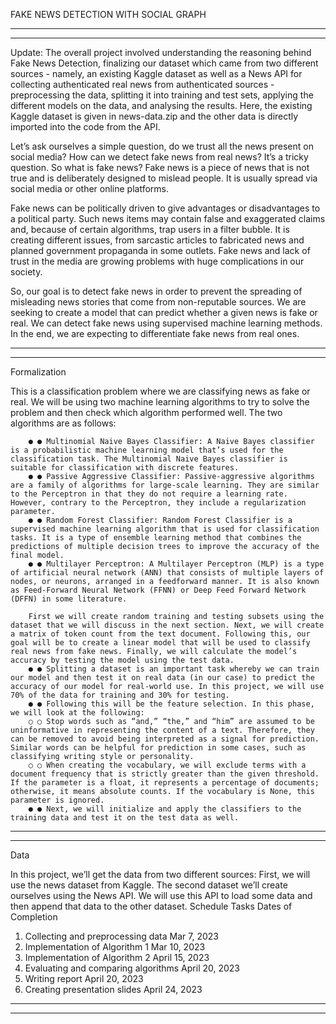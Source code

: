 FAKE NEWS DETECTION WITH SOCIAL GRAPH

-----------------------------------------------------------------------------------------------------------------------------------------------------------
-----------------------------------------------------------------------------------------------------------------------------------------------------------
Update: The overall project involved understanding the reasoning behind Fake News Detection, finalizing our dataset which came from two different sources -  namely, an existing Kaggle dataset as well as a News API for collecting authenticated real news from authenticated sources - preprocessing the data, splitting it into training and test sets, applying the different models on the data, and analysing the results. 
Here, the existing Kaggle dataset is given in news-data.zip and the other data is directly imported into the code from the API. 


Let’s ask ourselves a simple question, do we trust all the news present on social media? How can we detect fake news from real news? It’s a tricky question. So what is fake news? Fake news is a piece of news that is not true and is deliberately designed to mislead people. It is usually spread via social media or other online platforms.


Fake news can be politically driven to give advantages or disadvantages to a political party. Such news items may contain false and exaggerated claims and, because of certain algorithms, trap users in a filter bubble. It is creating different issues, from sarcastic articles to fabricated news and planned government propaganda in some outlets. Fake news and lack of trust in the media are growing problems with huge complications in our society.

So, our goal is to detect fake news in order to prevent the spreading of misleading news stories that come from non-reputable sources. We are seeking to create a model that can predict whether a given news is fake or real. We can detect fake news using supervised machine learning methods. In the end, we are expecting to differentiate fake news from real ones.


-----------------------------------------------------------------------------------------------------------------------------------------------------------
-----------------------------------------------------------------------------------------------------------------------------------------------------------

Formalization
                                                                  
This is a classification problem where we are classifying news as fake or real. We will be using two machine learning algorithms to try to solve the problem and then check which algorithm performed well. The two algorithms are as follows:

        ● ● Multinomial Naive Bayes Classifier: A Naive Bayes classifier is a probabilistic machine learning model that’s used for the classification task. The Multinomial Naive Bayes classifier is suitable for classification with discrete features.
        ● ● Passive Aggressive Classifier: Passive-aggressive algorithms are a family of algorithms for large-scale learning. They are similar to the Perceptron in that they do not require a learning rate. However, contrary to the Perceptron, they include a regularization parameter.
        ● ● Random Forest Classifier: Random Forest Classifier is a supervised machine learning algorithm that is used for classification tasks. It is a type of ensemble learning method that combines the predictions of multiple decision trees to improve the accuracy of the final model.
        ● ● Multilayer Perceptron: A Multilayer Perceptron (MLP) is a type of artificial neural network (ANN) that consists of multiple layers of nodes, or neurons, arranged in a feedforward manner. It is also known as Feed-Forward Neural Network (FFNN) or Deep Feed Forward Network (DFFN) in some literature.
        
        First we will create random training and testing subsets using the dataset that we will discuss in the next section. Next, we will create a matrix of token count from the text document. Following this, our goal will be to create a linear model that will be used to classify real news from fake news. Finally, we will calculate the model’s accuracy by testing the model using the test data.
        ● ● Splitting a dataset is an important task whereby we can train our model and then test it on real data (in our case) to predict the accuracy of our model for real-world use. In this project, we will use 70% of the data for training and 30% for testing.
        ● ● Following this will be the feature selection. In this phase, we will look at the following:
        ○ ○ Stop words such as “and,” “the,” and “him” are assumed to be uninformative in representing the content of a text. Therefore, they can be removed to avoid being interpreted as a signal for prediction. Similar words can be helpful for prediction in some cases, such as classifying writing style or personality.
        ○ ○ When creating the vocabulary, we will exclude terms with a document frequency that is strictly greater than the given threshold. If the parameter is a float, it represents a percentage of documents; otherwise, it means absolute counts. If the vocabulary is None, this parameter is ignored.
        ● ● Next, we will initialize and apply the classifiers to the training data and test it on the test data as well.
-----------------------------------------------------------------------------------------------------------------------------------------------------------
-----------------------------------------------------------------------------------------------------------------------------------------------------------
Data
        
In this project, we’ll get the data from two different sources:
First, we will use the news dataset from Kaggle.
The second dataset we’ll create ourselves using the News API. We will use this API to load some data and then append that data to the other dataset.
Schedule
Tasks
Dates of Completion
1. Collecting and preprocessing data
Mar 7, 2023
2. Implementation of Algorithm 1
Mar 10, 2023
3. Implementation of Algorithm 2
April 15, 2023
4. Evaluating and comparing algorithms
April 20, 2023
5. Writing report
April 20, 2023
6. Creating presentation slides
April 24, 2023
-----------------------------------------------------------------------------------------------------------------------------------------------------------
-----------------------------------------------------------------------------------------------------------------------------------------------------------
